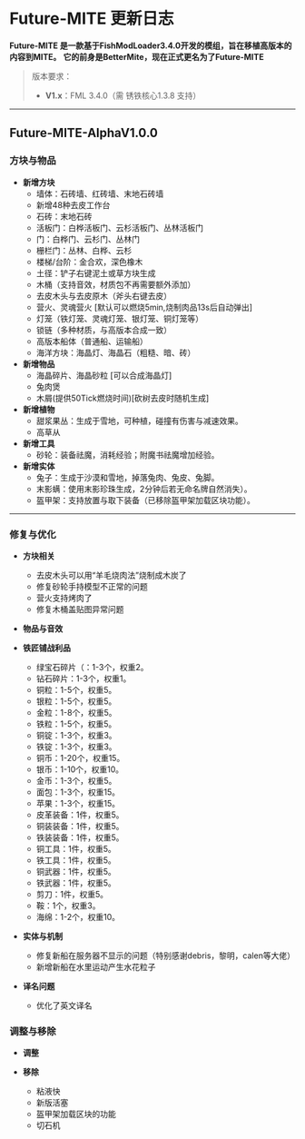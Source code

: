 # Future-MITE 更新日志
**Future-MITE 是一款基于FishModLoader3.4.0开发的模组，旨在移植高版本的内容到MITE。**
**它的前身是BetterMite，现在正式更名为了Future-MITE**
> 版本要求：
> - **V1.x**：FML 3.4.0（需 锈铁核心1.3.8 支持）

---

## Future-MITE-AlphaV1.0.0
### 方块与物品
- **新增方块**
  - 墙体：石砖墙、红砖墙、末地石砖墙
  - 新增48种去皮工作台
  - 石砖：末地石砖
  - 活板门：白桦活板门、云杉活板门、丛林活板门
  - 门：白桦门、云杉门、丛林门
  - 栅栏门：丛林、白桦、云杉
  - 楼梯/台阶：金合欢，深色橡木
  - 土径：铲子右键泥土或草方块生成
  - 木桶（支持音效，材质包不再需要额外添加）
  - 去皮木头与去皮原木（斧头右键去皮）
  - 营火、灵魂营火 [默认可以燃烧5min,烧制肉品13s后自动弹出]
  - 灯笼（铁灯笼、灵魂灯笼、银灯笼、铜灯笼等）
  - 锁链（多种材质，与高版本合成一致）
  - 高版本船体（普通船、运输船）
  - 海洋方块：海晶灯、海晶石（粗糙、暗、砖）
- **新增物品**
  - 海晶碎片、海晶砂粒 [可以合成海晶灯]
  - 兔肉煲
  - 木屑(提供50Tick燃烧时间)[砍树去皮时随机生成]
- **新增植物**
  - 甜浆果丛：生成于雪地，可种植，碰撞有伤害与减速效果。
  - 高草从
- **新增工具**
  - 砂轮：装备祛魔，消耗经验；附魔书祛魔增加经验。
- **新增实体**
  - 兔子：生成于沙漠和雪地，掉落兔肉、兔皮、兔脚。
  - 末影螨：使用末影珍珠生成，2分钟后若无命名牌自然消失）。
  - 盔甲架：支持放置与取下装备（已移除盔甲架加载区块功能）。
---

### 修复与优化
- **方块相关**
  - 去皮木头可以用“羊毛烧肉法”烧制成木炭了
  - 修复砂轮手持模型不正常的问题
  - 营火支持烤肉了
  - 修复木桶盖贴图异常问题

- **物品与音效**

- **铁匠铺战利品**
  - 绿宝石碎片（：1-3个，权重2。
  - 钻石碎片：1-3个，权重1。
  - 铜粒：1-5个，权重5。
  - 银粒：1-5个，权重5。
  - 金粒：1-8个，权重5。
  - 铁粒：1-5个，权重5。
  - 铜锭：1-3个，权重3。
  - 铁锭：1-3个，权重3。
  - 铜币：1-20个，权重15。
  - 银币：1-10个，权重10。
  - 金币：1-3个，权重5。
  - 面包：1-3个，权重15。
  - 苹果：1-3个，权重15。
  - 皮革装备：1件，权重5。
  - 铜装装备：1件，权重5。
  - 铁装装备：1件，权重5。
  - 铜工具：1件，权重5。
  - 铁工具：1件，权重5。
  - 铜武器：1件，权重5。
  - 铁武器：1件，权重5。
  - 剪刀：1件，权重5。
  - 鞍：1个，权重3。
  - 海绵：1-2个，权重10。


- **实体与机制**
  - 修复新船在服务器不显示的问题（特别感谢debris，黎明，calen等大佬）
  - 新增新船在水里运动产生水花粒子

- **译名问题**
  - 优化了英文译名

### 调整与移除
- **调整**

- **移除**
  - 粘液快
  - 新版活塞
  - 盔甲架加载区块的功能
  - 切石机
